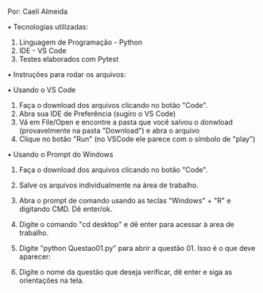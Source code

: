 Por: Caelí Almeida

• Tecnologias utilizadas:
01. Linguagem de Programação - Python
02. IDE - VS Code
03. Testes elaborados com Pytest

• Instruções para rodar os arquivos:

• Usando o VS Code

01. Faça o download dos arquivos clicando no botão "Code".
02. Abra sua IDE de Preferência (sugiro o VS Code)
03. Vá em File/Open e encontre a pasta que você salvou o donwload (provavelmente na pasta "Download") e abra o arquivo
04. Clique no botão "Run" (no VSCode ele parece com o símbolo de "play")

• Usando o Prompt do Windows
01. Faça o download dos arquivos clicando no botão "Code".
02. Salve os arquivos individualmente na área de trabalho.
03. Abra o prompt de comando usando as teclas "Windows" + "R" e digitando CMD. Dê enter/ok.
04. Digite o comando "cd desktop" e dê enter para acessar à area de trabalho.
05. Digite "python Questao01.py" para abrir a questão 01. Isso é o que deve aparecer:

06. Digite o nome da questão que deseja verificar, dê enter e siga as orientações na tela.